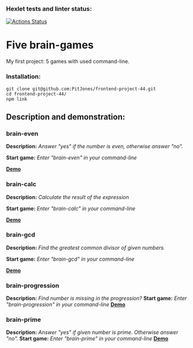 ### Hexlet tests and linter status:
[![Actions Status](https://github.com/PitJones/frontend-project-44/workflows/hexlet-check/badge.svg)](https://github.com/PitJones/frontend-project-44/actions)

# Five brain-games

My first project: 5 games with used command-line.

### Installation:

```
git clone git@github.com:PitJones/frontend-project-44.git
cd frontend-project-44/
npm link
```

## Description and demonstration:

### brain-even


**Description:** *Answer "yes" if the number is even, otherwise answer "no".*

**Start game:** *Enter "brain-even" in your command-line*

[**Demo**](https://asciinema.org/a/CoMVWxsd9qKi5bGwMjcE136QV)

### brain-calc


**Description:** *Calculate the result of the expression*

**Start game:** *Enter "brain-calc" in your command-line*

[**Demo**](https://asciinema.org/a/hvttDRKa4mI0bNspx57vS78UZ)

### brain-gcd


**Description:** *Find the greatest common divisor of given numbers.*

**Start game:** *Enter "brain-gcd" in your command-line*

[**Demo**](https://asciinema.org/a/uLgOFsNzoOSVgIXpEQHGTp7BN)

### brain-progression


**Description:** *Find number is missing in the progression?*
**Start game:** *Enter "brain-progression" in your command-line*
[**Demo**](https://asciinema.org/a/cD9F6BIPoAYLe7BX8reis3Y5p)

### brain-prime


**Description:** *Answer "yes" if given number is prime. Otherwise answer "no".*
**Start game:** *Enter "brain-prime" in your command-line*
[**Demo**](https://asciinema.org/a/9RNpoZ2QyrZRFBFcLcfm4beZE)